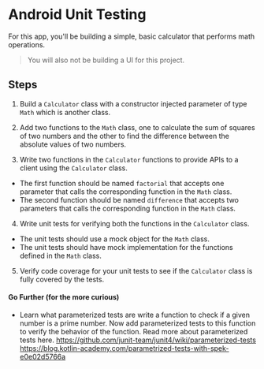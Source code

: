 # Android Unit Testing

For this app, you'll be building a simple, basic calculator that performs math operations. 
> You will also not be building a UI for this project.

## Steps

1. Build a `Calculator` class with a constructor injected parameter of type `Math` which is another class.  
2. Add two functions to the `Math` class, one to calculate the sum of squares of two numbers and the other to find the difference between the absolute values of two numbers. 

3. Write two functions in the `Calculator` functions to provide APIs to a client using the `Calculator` class. 
* The first function should be named `factorial` that accepts one parameter that calls the corresponding function in the `Math` class. 
* The second function should be named `difference` that accepts two parameters that calls the corresponding function in the `Math` class.

4. Write unit tests for verifying both the functions in the `Calculator` class.
* The unit tests should use a mock object for the `Math` class. 
* The unit tests should have mock implementation for the functions defined in the `Math` class.

5. Verify code coverage for your unit tests to see if the `Calculator` class is fully covered by the tests. 


#### Go Further (for the more curious)

* Learn what parameterized tests are write a function to check if a given number is a prime number. Now add parameterized tests to this function to verify the behavior of the function. 
Read more about parameterized tests here. 
https://github.com/junit-team/junit4/wiki/parameterized-tests
https://blog.kotlin-academy.com/parametrized-tests-with-spek-e0e02d5766a
